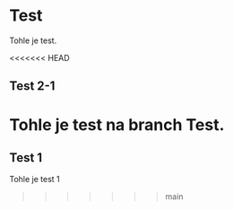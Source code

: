 # Test

Tohle je test.

<<<<<<< HEAD
## Test 2-1

Tohle je test na branch Test.
=======
## Test 1

Tohle je test 1
>>>>>>> main
